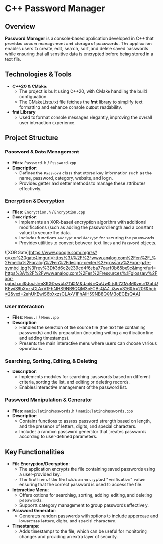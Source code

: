 # C++ Password Manager

## Overview
**Password Manager** is a console-based application developed in C++ that provides secure management and storage of passwords. The application enables users to create, edit, search, sort, and delete saved passwords while ensuring that all sensitive data is encrypted before being stored in a text file.

## Technologies & Tools
- **C++20 & CMake**:  
  - The project is built using C++20, with CMake handling the build configuration.
  - The CMakeLists.txt file fetches the **fmt** library to simplify text formatting and enhance console output readability.  
- **fmt Library**:  
  - Used to format console messages elegantly, improving the overall user interaction experience.

## Project Structure
### Password & Data Management
- **Files**: `Password.h` / `Password.cpp`
- **Description**:  
  - Defines the `Password` class that stores key information such as the name, password, category, website, and login.
  - Provides getter and setter methods to manage these attributes effectively.

### Encryption & Decryption
- **Files**: `Encryption.h` / `Encryption.cpp`
- **Description**:  
  - Implements an XOR-based encryption algorithm with additional modifications (such as adding the password length and a constant value) to secure the data.
  - Includes functions `encrypt` and `decrypt` for securing the passwords.
  - Provides utilities to convert between text lines and `Password` objects.

![XOR Gate][https://www.google.com/imgres?q=xor%20gate&imgurl=https%3A%2F%2Fwww.analog.com%2Fen%2F_%2Fmedia%2Fanalog%2Fen%2Fdesign-center%2Fglossary%2Fxor-gate-symbol.jpg%3Frev%3Db3d6c2e239cd4f6eba77eacf0b65be9c&imgrefurl=https%3A%2F%2Fwww.analog.com%2Fen%2Fresources%2Fglossary%2Fxor-gate.html&docid=eXEGOswbb7Td5M&tbnid=QuUwKrjdh7ZMpM&vet=12ahUKEwiS6bXxzsCLAxV1FhAIHS9NB8QQM3oECBsQAA..i&w=326&h=206&hcb=2&ved=2ahUKEwiS6bXxzsCLAxV1FhAIHS9NB8QQM3oECBsQAA]

### User Interaction
- **Files**: `Menu.h` / `Menu.cpp`
- **Description**:  
  - Handles the selection of the source file (the text file containing passwords) and its preparation (including writing a verification line and adding timestamps).
  - Presents the main interactive menu where users can choose various operations.

### Searching, Sorting, Editing, & Deleting
- **Description**:  
  - Implements modules for searching passwords based on different criteria, sorting the list, and editing or deleting records.
  - Enables interactive management of the password list.

### Password Manipulation & Generator
- **Files**: `manipulatingPasswords.h` / `manipulatingPasswords.cpp`
- **Description**:  
  - Contains functions to assess password strength based on length, and the presence of letters, digits, and special characters.
  - Includes a random password generator that creates passwords according to user-defined parameters.

## Key Functionalities
- **File Encryption/Decryption**:  
  - The application encrypts the file containing saved passwords using a user-provided key.
  - The first line of the file holds an encrypted "verification" value, ensuring that the correct password is used to access the file.
- **Interactive Menu**:  
  - Offers options for searching, sorting, adding, editing, and deleting passwords.
  - Supports category management to group passwords effectively.
- **Password Generator**:  
  - Generates random passwords with options to include uppercase and lowercase letters, digits, and special characters.
- **Timestamps**:  
  - Adds timestamps to the file, which can be useful for monitoring changes and providing an extra layer of security.
